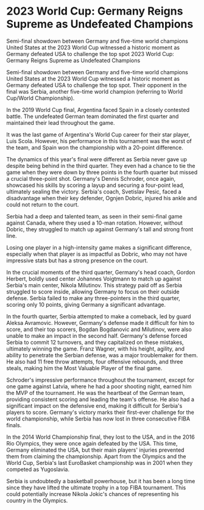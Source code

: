 #  2023 World Cup: Germany Reigns Supreme as Undefeated Champions

 Semi-final showdown between Germany and five-time world champions United States at the 2023 World Cup witnessed a historic moment as Germany defeated USA to challenge the top spot 
  2023 World Cup: Germany Reigns Supreme as Undefeated Champions

 Semi-final showdown between Germany and five-time world champions United States at the 2023 World Cup witnessed a historic moment as Germany defeated USA to challenge the top spot. Their opponent in the final was Serbia, another five-time world champion (referring to World Cup/World Championship).

In the 2019 World Cup final, Argentina faced Spain in a closely contested battle. The undefeated German team dominated the first quarter and maintained their lead throughout the game.

It was the last game of Argentina's World Cup career for their star player, Luis Scola. However, his performance in this tournament was the worst of the team, and Spain won the championship with a 20-point difference.

The dynamics of this year's final were different as Serbia never gave up despite being behind in the third quarter. They even had a chance to tie the game when they were down by three points in the fourth quarter but missed a crucial three-point shot. Germany's Dennis Schroder, once again, showcased his skills by scoring a layup and securing a four-point lead, ultimately sealing the victory. Serbia's coach, Svetislav Pesic, faced a disadvantage when their key defender, Ognjen Dobric, injured his ankle and could not return to the court.

Serbia had a deep and talented team, as seen in their semi-final game against Canada, where they used a 10-man rotation. However, without Dobric, they struggled to match up against Germany's tall and strong front line.

Losing one player in a high-intensity game makes a significant difference, especially when that player is as impactful as Dobric, who may not have impressive stats but has a strong presence on the court.

In the crucial moments of the third quarter, Germany's head coach, Gordon Herbert, boldly used center Johannes Voigtmann to match up against Serbia's main center, Nikola Milutinov. This strategy paid off as Serbia struggled to score inside, allowing Germany to focus on their outside defense. Serbia failed to make any three-pointers in the third quarter, scoring only 10 points, giving Germany a significant advantage.

In the fourth quarter, Serbia attempted to make a comeback, led by guard Aleksa Avramovic. However, Germany's defense made it difficult for him to score, and their top scorers, Bogdan Bogdanovic and Milutinov, were also unable to make an impact in the second half. Germany's defense forced Serbia to commit 12 turnovers, and they capitalized on these mistakes, ultimately winning the game. Franz Wagner, with his height, agility, and ability to penetrate the Serbian defense, was a major troublemaker for them. He also had 11 free throw attempts, four offensive rebounds, and three steals, making him the Most Valuable Player of the final game.

Schroder's impressive performance throughout the tournament, except for one game against Latvia, where he had a poor shooting night, earned him the MVP of the tournament. He was the heartbeat of the German team, providing consistent scoring and leading the team's offense. He also had a significant impact on the defensive end, making it difficult for Serbia's players to score. Germany's victory marks their first-ever challenge for the world championship, while Serbia has now lost in three consecutive FIBA finals.

In the 2014 World Championship final, they lost to the USA, and in the 2016 Rio Olympics, they were once again defeated by the USA. This time, Germany eliminated the USA, but their main players' injuries prevented them from claiming the championship. Apart from the Olympics and the World Cup, Serbia's last EuroBasket championship was in 2001 when they competed as Yugoslavia.

Serbia is undoubtedly a basketball powerhouse, but it has been a long time since they have lifted the ultimate trophy in a top FIBA tournament. This could potentially increase Nikola Jokic's chances of representing his country in the Olympics.